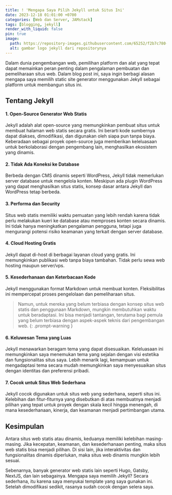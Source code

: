 ```yaml
---
title: ! 'Mengapa Saya Pilih Jekyll untuk Situs Ini'
date: 2023-12-18 01:01:00 +0700
categories: [Web dan Server, JAMstack]
tags: [blogging, jekyll]
render_with_liquid: false
pin: true
image:
  path: https://repository-images.githubusercontent.com/65252/f2b7c780-70b6-11e9-85d2-f4bda8708a2d
  alt: gambar logo jekyll dari repositorynya
---
```

Dalam dunia pengembangan web, pemilihan platform dan alat yang tepat dapat memainkan peran penting dalam pengalaman pembuatan dan pemeliharaan situs web. Dalam blog post ini, saya ingin berbagi alasan mengapa saya memilih static site generator menggunakan Jekyll sebagai platform untuk membangun situs ini.

## Tentang Jekyll

#### 1. Open-Source Generator Web Statis
Jekyll adalah alat open-source yang memungkinkan pembuat situs untuk membuat halaman web statis secara gratis. Ini berarti kode sumbernya dapat diakses, dimodifikasi, dan digunakan oleh siapa pun tanpa biaya. Keberadaan sebagai proyek open-source juga memberikan keleluasaan untuk berkolaborasi dengan pengembang lain, menghasilkan ekosistem yang dinamis.
#### 2. Tidak Ada Koneksi ke Database
Berbeda dengan CMS dinamis seperti WordPress, Jekyll tidak memerlukan server database untuk mengelola konten. Meskipun ada plugin WordPress yang dapat menghasilkan situs statis, konsep dasar antara Jekyll dan WordPress tetap berbeda. 
#### 3. Performa dan Security
Situs web statis memiliki waktu pemuatan yang lebih rendah karena tidak perlu melakukan kueri ke database atau memproses konten secara dinamis. Ini tidak hanya meningkatkan pengalaman pengguna, tetapi juga mengurangi potensi risiko keamanan yang terkait dengan server database.
#### 4. Cloud Hosting Gratis
Jekyll dapat di-host di berbagai layanan cloud yang gratis. Ini memungkinkan publikasi web tanpa biaya tambahan. Tidak perlu sewa web hosting maupun server/vps.
#### 5. Kesederhanaan dan Keterbacaan Kode
Jekyll menggunakan format Markdown untuk membuat konten. Fleksibilitas ini mempercepat proses pengelolaan dan pemeliharaan situs. 
> Namun, untuk mereka yang belum terbiasa dengan konsep situs web statis dan penggunaan Markdown, mungkin membutuhkan waktu untuk beradaptasi. Ini bisa menjadi tantangan, terutama bagi pemula yang belum terbiasa dengan aspek-aspek teknis dari pengembangan web.
{: .prompt-warning }
#### 6. Keluwesan Tema yang Luas
Jekyll menawarkan beragam tema yang dapat disesuaikan. Keleluasaan ini memungkinkan saya menemukan tema yang sejalan dengan visi estetika dan fungsionalitas situs saya. Lebih menarik lagi, kemampuan untuk mengadaptasi tema secara mudah memungkinkan saya menyesuaikan situs dengan identitas dan preferensi pribadi.
#### 7. Cocok untuk Situs Web Sederhana
Jekyll cocok digunakan untuk situs web yang sederhana, seperti situs ini. Kelebihan dan fitur-fiturnya yang disebutkan di atas membuatnya menjadi pilihan yang tepat untuk proyek dengan skala kecil hingga menengah, di mana kesederhanaan, kinerja, dan keamanan menjadi pertimbangan utama.

## Kesimpulan
Antara situs web statis atau dinamis, keduanya memiliki kelebihan masing-masing. Jika kecepatan, keamanan, dan kesederhanaan penting, maka situs web statis bisa menjadi pilihan. Di sisi lain, jika interaktivitas dan fungsionalitas dinamis diperlukan, maka situs web dinamis mungkin lebih sesuai. 

Sebenarnya, banyak generator web statis lain seperti Hugo, Gatsby, NextJS, dan lain sebagainya. Mengapa saya memilih Jekyll? Secara sederhana, itu karena saya menyukai template yang saya gunakan ini. Setelah dimodifikasi sedikit, rasanya sudah cocok dengan selera saya.
